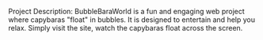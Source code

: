 Project Description:
BubbleBaraWorld is a fun and engaging web project where capybaras "float" in bubbles. It is designed to entertain and help you relax. Simply visit the site, watch the capybaras float across the screen.
